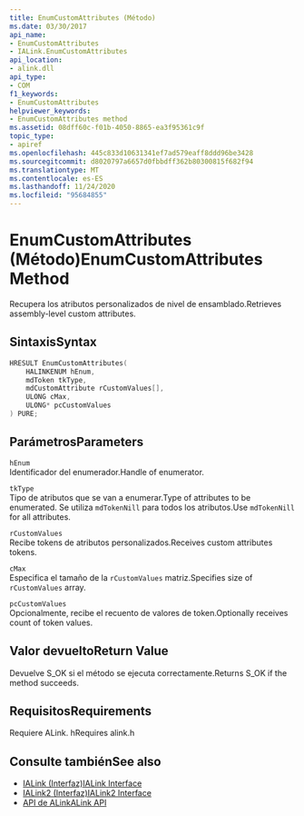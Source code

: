 ```yaml
---
title: EnumCustomAttributes (Método)
ms.date: 03/30/2017
api_name:
- EnumCustomAttributes
- IALink.EnumCustomAttributes
api_location:
- alink.dll
api_type:
- COM
f1_keywords:
- EnumCustomAttributes
helpviewer_keywords:
- EnumCustomAttributes method
ms.assetid: 08dff60c-f01b-4050-8865-ea3f95361c9f
topic_type:
- apiref
ms.openlocfilehash: 445c833d10631341ef7ad579eaff8ddd96be3428
ms.sourcegitcommit: d8020797a6657d0fbbdff362b80300815f682f94
ms.translationtype: MT
ms.contentlocale: es-ES
ms.lasthandoff: 11/24/2020
ms.locfileid: "95684855"
---
```

# <a name="enumcustomattributes-method"></a><span data-ttu-id="ef4c6-102">EnumCustomAttributes (Método)</span><span class="sxs-lookup"><span data-stu-id="ef4c6-102">EnumCustomAttributes Method</span></span>

<span data-ttu-id="ef4c6-103">Recupera los atributos personalizados de nivel de ensamblado.</span><span class="sxs-lookup"><span data-stu-id="ef4c6-103">Retrieves assembly-level custom attributes.</span></span>  
  
## <a name="syntax"></a><span data-ttu-id="ef4c6-104">Sintaxis</span><span class="sxs-lookup"><span data-stu-id="ef4c6-104">Syntax</span></span>  
  
```cpp  
HRESULT EnumCustomAttributes(  
    HALINKENUM hEnum,  
    mdToken tkType,  
    mdCustomAttribute rCustomValues[],  
    ULONG cMax,  
    ULONG* pcCustomValues  
) PURE;  
```  
  
## <a name="parameters"></a><span data-ttu-id="ef4c6-105">Parámetros</span><span class="sxs-lookup"><span data-stu-id="ef4c6-105">Parameters</span></span>  

 `hEnum`  
 <span data-ttu-id="ef4c6-106">Identificador del enumerador.</span><span class="sxs-lookup"><span data-stu-id="ef4c6-106">Handle of enumerator.</span></span>  
  
 `tkType`  
 <span data-ttu-id="ef4c6-107">Tipo de atributos que se van a enumerar.</span><span class="sxs-lookup"><span data-stu-id="ef4c6-107">Type of attributes to be enumerated.</span></span> <span data-ttu-id="ef4c6-108">Se utiliza `mdTokenNill` para todos los atributos.</span><span class="sxs-lookup"><span data-stu-id="ef4c6-108">Use `mdTokenNill` for all attributes.</span></span>  
  
 `rCustomValues`  
 <span data-ttu-id="ef4c6-109">Recibe tokens de atributos personalizados.</span><span class="sxs-lookup"><span data-stu-id="ef4c6-109">Receives custom attributes tokens.</span></span>  
  
 `cMax`  
 <span data-ttu-id="ef4c6-110">Especifica el tamaño de la `rCustomValues` matriz.</span><span class="sxs-lookup"><span data-stu-id="ef4c6-110">Specifies size of `rCustomValues` array.</span></span>  
  
 `pcCustomValues`  
 <span data-ttu-id="ef4c6-111">Opcionalmente, recibe el recuento de valores de token.</span><span class="sxs-lookup"><span data-stu-id="ef4c6-111">Optionally receives count of token values.</span></span>  
  
## <a name="return-value"></a><span data-ttu-id="ef4c6-112">Valor devuelto</span><span class="sxs-lookup"><span data-stu-id="ef4c6-112">Return Value</span></span>  

 <span data-ttu-id="ef4c6-113">Devuelve S_OK si el método se ejecuta correctamente.</span><span class="sxs-lookup"><span data-stu-id="ef4c6-113">Returns S_OK if the method succeeds.</span></span>  
  
## <a name="requirements"></a><span data-ttu-id="ef4c6-114">Requisitos</span><span class="sxs-lookup"><span data-stu-id="ef4c6-114">Requirements</span></span>  

 <span data-ttu-id="ef4c6-115">Requiere ALink. h</span><span class="sxs-lookup"><span data-stu-id="ef4c6-115">Requires alink.h</span></span>  
  
## <a name="see-also"></a><span data-ttu-id="ef4c6-116">Consulte también</span><span class="sxs-lookup"><span data-stu-id="ef4c6-116">See also</span></span>

- [<span data-ttu-id="ef4c6-117">IALink (Interfaz)</span><span class="sxs-lookup"><span data-stu-id="ef4c6-117">IALink Interface</span></span>](ialink-interface.md)
- [<span data-ttu-id="ef4c6-118">IALink2 (Interfaz)</span><span class="sxs-lookup"><span data-stu-id="ef4c6-118">IALink2 Interface</span></span>](ialink2-interface.md)
- [<span data-ttu-id="ef4c6-119">API de ALink</span><span class="sxs-lookup"><span data-stu-id="ef4c6-119">ALink API</span></span>](index.md)

